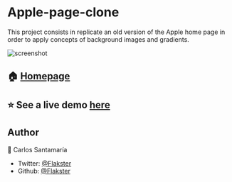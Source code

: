 # Apple-page-clone

This project consists in replicate an old version of the Apple home page in order to apply concepts of background images and gradients.


![screenshot](https://user-images.githubusercontent.com/53324035/70659739-b2ad5a00-1c2e-11ea-8efd-35bc0cf07ef8.png)

## 🏠 [Homepage](https://github.com/Flakster/Apple-page-clone)

## ⭐️ See a live demo [here](https://rawcdn.githack.com/Flakster/Apple-page-clone/e7234dbe6bb19e325583fc55c7236932edf07cab/index.html)

## Author

👤 Carlos Santamaría

* Twitter: [@Flakster ](https://twitter.com/Flakster )
* Github: [@Flakster](https://github.com/https:\/\/github.com\/Flakster)


